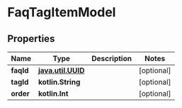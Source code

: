 
# FaqTagItemModel

## Properties
Name | Type | Description | Notes
------------ | ------------- | ------------- | -------------
**faqId** | [**java.util.UUID**](java.util.UUID.md) |  |  [optional]
**tagId** | **kotlin.String** |  |  [optional]
**order** | **kotlin.Int** |  |  [optional]



